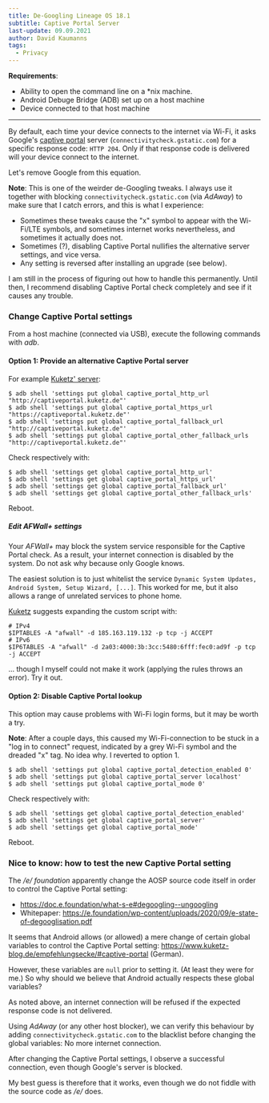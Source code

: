 ```yaml
---
title: De-Googling Lineage OS 18.1
subtitle: Captive Portal Server
last-update: 09.09.2021
author: David Kaumanns
tags:
  - Privacy
---
```


**Requirements**:

- Ability to open the command line on a \*nix machine.
- Android Debuge Bridge (ADB) set up on a host machine
- Device connected to that host machine

---

By default, each time your device connects to the internet via Wi-Fi, it asks Google's [captive portal](https://en.wikipedia.org/wiki/Captive_portal) server (`connectivitycheck.gstatic.com`) for a specific response code: `HTTP 204`.
Only if that response code is delivered will your device connect to the internet.

Let's remove Google from this equation.

**Note**: This is one of the weirder de-Googling tweaks.
I always use it together with blocking `connectivitycheck.gstatic.com` (via *AdAway*) to make sure that I catch errors, and this is what I experience:

- Sometimes these tweaks cause the "x" symbol to appear with the Wi-Fi/LTE symbols, and sometimes internet works nevertheless, and sometimes it actually does not.
- Sometimes (?), disabling Captive Portal nullifies the alternative server settings, and vice versa.
- Any setting is reversed after installing an upgrade (see below).

I am still in the process of figuring out how to handle this permanently.
Until then, I recommend disabling Captive Portal check completely and see if it causes any trouble.


### Change Captive Portal settings

From a host machine (connected via USB), execute the following commands with *adb*.

<!-- From a host machine (connected via USB), give yourself root access to the device's shell: -->
<!--  -->
<!-- ``` -->
<!-- $ adb root -->
<!-- $ adb shell -->
<!-- ``` -->
<!--  -->
<!-- Then choose one of the following options: -->


#### Option 1: Provide an alternative Captive Portal server

For example [Kuketz' server](https://www.kuketz-blog.de/empfehlungsecke/#captive-portal):

```
$ adb shell 'settings put global captive_portal_http_url "http://captiveportal.kuketz.de"'
$ adb shell 'settings put global captive_portal_https_url "https://captiveportal.kuketz.de"'
$ adb shell 'settings put global captive_portal_fallback_url "http://captiveportal.kuketz.de"'
$ adb shell 'settings put global captive_portal_other_fallback_urls "http://captiveportal.kuketz.de"'
```

Check respectively with:

```
$ adb shell 'settings get global captive_portal_http_url'
$ adb shell 'settings get global captive_portal_https_url'
$ adb shell 'settings get global captive_portal_fallback_url'
$ adb shell 'settings get global captive_portal_other_fallback_urls'
```

<!-- ```{.shell} -->
<!-- # settings put global captive_portal_http_url "http://captiveportal.kuketz.de" -->
<!-- # settings put global captive_portal_https_url "https://captiveportal.kuketz.de" -->
<!-- # settings put global captive_portal_fallback_url "http://captiveportal.kuketz.de" -->
<!-- # settings put global captive_portal_other_fallback_urls "http://captiveportal.kuketz.de" -->
<!-- ``` -->

Reboot.

<!-- **Note**: These settings seem to revert back to default by themselves after some days (?). -->
<!-- I have not yet figured out what is going on, so make sure to check these settings after some time to make sure they are still enabled. -->


##### Edit *AFWall+* settings

Your *AFWall+* may block the system service responsible for the Captive Portal check.
As a result, your internet connection is disabled by the system.
Do not ask why because only Google knows.

The easiest solution is to just whitelist the service `Dynamic System Updates, Android System, Setup Wizard, [...]`.
This worked for me, but it also allows a range of unrelated services to phone home.

[Kuketz](https://www.kuketz-blog.de/empfehlungsecke/#captive-portal) suggests expanding the custom script with:

```
# IPv4
$IPTABLES -A "afwall" -d 185.163.119.132 -p tcp -j ACCEPT
# IPv6
$IP6TABLES -A "afwall" -d 2a03:4000:3b:3cc:5480:6fff:fec0:ad9f -p tcp -j ACCEPT
```

... though I myself could not make it work (applying the rules throws an error).
Try it out.


#### Option 2: Disable Captive Portal lookup

This option may cause problems with Wi-Fi login forms, but it may be worth a try.

**Note**: After a couple days, this caused my Wi-Fi-connection to be stuck in a "log in to connect" request, indicated by a grey Wi-Fi symbol and the dreaded "x" tag. No idea why. I reverted to option 1.

```
$ adb shell 'settings put global captive_portal_detection_enabled 0'
$ adb shell 'settings put global captive_portal_server localhost'
$ adb shell 'settings put global captive_portal_mode 0'
```

Check respectively with:

```
$ adb shell 'settings get global captive_portal_detection_enabled'
$ adb shell 'settings get global captive_portal_server'
$ adb shell 'settings get global captive_portal_mode'
```

<!-- ``` -->
<!-- # pm disable com.android.captiveportallogin -->
<!-- # settings put global captive_portal_detection_enabled 0 -->
<!-- # settings put global captive_portal_server localhost -->
<!-- # settings put global captive_portal_mode 0 -->
<!-- ``` -->

Reboot.


### Nice to know: how to test the new Captive Portal setting

The */e/ foundation* apparently change the AOSP source code itself in order to control the Captive Portal setting:

- <https://doc.e.foundation/what-s-e#degoogling--ungoogling>
- Whitepaper: <https://e.foundation/wp-content/uploads/2020/09/e-state-of-degooglisation.pdf>

It seems that Android allows (or allowed) a mere change of certain global variables to control the Captive Portal setting:
<https://www.kuketz-blog.de/empfehlungsecke/#captive-portal> (German).

However, these variables are `null` prior to setting it.
(At least they were for me.)
So why should we believe that Android actually respects these global variables?

As noted above, an internet connection will be refused if the expected response code is not delivered.

Using *AdAway* (or any other host blocker), we can verify this behaviour by adding `connectivitycheck.gstatic.com` to the blacklist before changing the global variables:
No more internet connection.

After changing the Captive Portal settings, I observe a successful connection, even though Google's server is blocked.

My best guess is therefore that it works, even though we do not fiddle with the source code as */e/* does.

